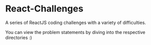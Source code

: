 # React-Challenges
A series of ReactJS coding challenges with a variety of difficulties.

You can view the problem statements by diving into the respective directories :)
